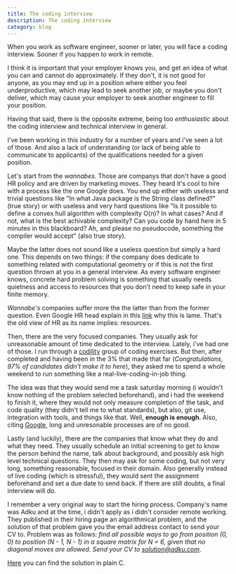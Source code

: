 ```yaml
---
title: The coding interview
description: The coding interview
category: blog
---
```


When you work as software engineer, sooner or later, you will face a coding interview. Sooner if you happen to work in remote.

I think it is important that your employer knows you, and get an idea of what you can and cannot do approximately. If they don't, it is not good for anyone, as you may end up
 in a position where either you feel underproductive, which may lead to seek another job, or maybe you don't deliver, which may cause your employer to seek another engineer to 
fill your position.

Having that said, there is the opposite extreme, being too *enthusiastic* about the coding interview and technical interview in general.

I've been working in this industry for a number of years and i've seen a lot of those. And also a lack of understanding (or lack of being able to communicate to applicants) of the 
qualifications needed for a given position.

Let's start from the *wannabes*. Those are companys that don't have a good HR policy and are driven by marketing moves. They heard it's cool to hire with a process like the one Google does. You end up either with useless and trivial questions like "In what Java package is the String class defined?" (true story) or with useless and very hard questions like "Is it possible to define a convex hull algorithm with complexity O(n)? In what cases? And if not, what is the best achivable complexity? Can you code by hand here in 5 minutes in this blackboard? Ah, and please no pseudocode, something the compiler would accept" (also true story).

Maybe the latter does not sound like a useless question but simply a hard one. This depends on two things: if the company does dedicate to something related with computational geometry or if this is not the first question thrown at you in a general interview. As every software engineer knows, concrete hard problem solving is something that usually needs quietness and access to resources that you don't need to keep safe in your finite memory.

*Wannabe's* companies suffer more the the latter than from the former question. Even Google HR head explain in this [link](https://www.businessinsider.com/how-google-hires-people-2013-6?IR=T) why this is lame. That's the old view of HR as its name implies: resources.

Then, there are the very focused companies. They usually ask for unreasonable amount of time dedicated to the interview. Lately, i've had one of those. I run through a [codility](http://www.codility.com) group of coding exercises. But then, after completed and having been in the 3% that made that far (*Congratulations, 97% of candidates didn't make it to here*), they asked me to spend a whole weekend to run something like a real-live-coding-in-job thing.

The idea was that they would send me a task saturday morning (i wouldn't know nothing of the problem selected beforehand), and i had the weekend to finish it, where they would not only measure completion of the task, and code quality (they didn't tell me to what standards), but also, git use, integration with tools, and things like that. Well, **enough is enough**. Also, citing [Google](http://hrmasia.com/content/hr-summit-2018-how-google-simplified-its-hiring-process), long and unresonable processes are of no good.

Lastly (and luckily), there are the companies that know what they do and what they need. They usually schedule an initial screening to get to know the person behind the name, talk about background, and possibly ask high level technical questions. They then may ask for some coding, but not very long, something reasonable, focused in their domain. Also generally instead of live coding (which is stressful), they would sent the assignment beforehand and set a due date to send back. If there are still doubts, a final interview will do.

I remember a very original way to start the hiring process. Company's name was Adku and at the time, i didn't apply as i didn't consider remote working. They published in their hiring page an algorithmical problem, and the solution of that problem gave you the email address contact to send your CV to. Problem was as follows: *find all possible ways to go from position (0, 0) to position (N - 1, N - 1) in a square matrix for N = 6, given that no diagonal moves are allowed. Send your CV to solution@adku.com*.

[Here](https://github.com/yandroskaos/adku) you can find the solution in plain C.
